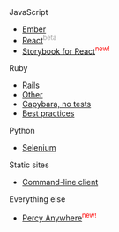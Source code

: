 <div class="DocsClientList">

<div class="DocsClientList-heading">JavaScript</div>

  * [Ember](/docs/clients/javascript/ember)
  * [React](/docs/clients/javascript/react)<sup style="color: #a0a0a0">beta</sup>
  * [Storybook for React](/docs/clients/javascript/react-storybook)<sup style="color: red">new!</sup>

<div class="DocsClientList-heading">Ruby</div>

  * [Rails](/docs/clients/ruby/capybara-rails)
  * [Other](/docs/clients/ruby/capybara-other)
  * [Capybara, no tests](/docs/clients/ruby/percy-anywhere)
  * [Best practices](/docs/clients/ruby/best-practices)

<div class="DocsClientList-heading">Python</div>

  * [Selenium](/docs/clients/python/selenium)

<div class="DocsClientList-heading">Static sites</div>

  * [Command-line client](/docs/clients/ruby/cli)

<div class="DocsClientList-heading">Everything else</div>

  * [Percy Anywhere](/docs/clients/ruby/percy-anywhere)<sup style="color: red">new!</sup>

</div>
